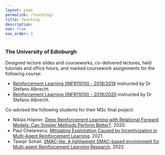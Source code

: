 ```yaml
---
layout: page
permalink: /teaching/
title: Teaching
description:
nav: true
nav_order: 3
---
```


### The University of Edinburgh

Designed lecture slides and courseworks, co-delivered lectures, held tutorials and office hours, and marked coursework assignments for the following course:
- [Reinforcement Learning (INFR11010) - 2018/2019](http://www.drps.ed.ac.uk/18-19/dpt/cxinfr11010.htm) instructed by Dr Stefano Albrecht.
- [Reinforcement Learning (INFR11010) - 2019/2020](http://www.drps.ed.ac.uk/19-20/dpt/cxinfr11010.htm) instructed by Dr Stefano Albrecht.

Co-advised the following students for their MSc final project:
- Niklas Höpner. [Deep Reinforcement Learning with Relational Forward Models: Can Simpler Methods Perform Better?](https://agents.inf.ed.ac.uk/blog/master-dissertations/nhopner_msc2020.pdf). 2020.
- Paul Chelarescu. [Mitigating Exploitation Caused by Incentivization in Multi-Agent Reinforcement Learning](https://agents.inf.ed.ac.uk/blog/master-dissertations/pchelarescu_msc2021.pdf). 2021.
- Tawqir Sohail. [SMAC-lite: A lightweight SMAC-based environment for Multi-agent Reinforcement Learning Research](https://agents.inf.ed.ac.uk/blog/master-dissertations/tsohail_msc2022.pdf). 2022.